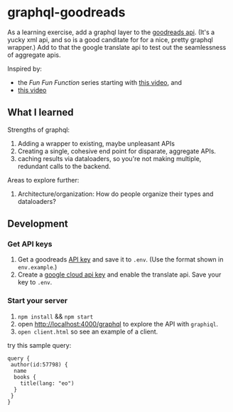 # graphql-goodreads

As a learning exercise, add a graphql layer to the [goodreads
api](https://www.goodreads.com/api/index). (It's a yucky xml api, and so is a
good canditate for for a nice, pretty graphql wrapper.) Add to that the google
translate api to test out the seamlessness of aggregate apis.

Inspired by:

* the *Fun Fun Function* series starting with [this
  video][fff], and
* [this video][steve]

[fff]: https://www.youtube.com/watch?v=lAJWHHUz8_8&t=2293s
[steve]: https://www.youtube.com/watch?v=UBGzsb2UkeY

## What I learned

Strengths of graphql:

1. Adding a wrapper to existing, maybe unpleasant APIs
2. Creating a single, cohesive end point for disparate, aggregate APIs.
3. caching results via dataloaders, so you're not making multiple, redundant
   calls to the backend.

Areas to explore further:

1. Architecture/organization: How do people organize their types and
   dataloaders?

## Development

### Get API keys

1. Get a goodreads [API key](https://www.goodreads.com/api/keys) and save it to
`.env`. (Use the format shown in `env.example`.)
1. Create a [google cloud api key](https://console.cloud.google.com/apis/) and
enable the translate api. Save your key to `.env`.

### Start your server

1. `npm install` && `npm start`
3. open <http://localhost:4000/graphql> to explore the API with `graphiql`.
4. `open client.html` so see an example of a client.

try this sample query:

```
query {
 author(id:57798) {
  name
  books {
    title(lang: "eo")
  }
 }
}
```
